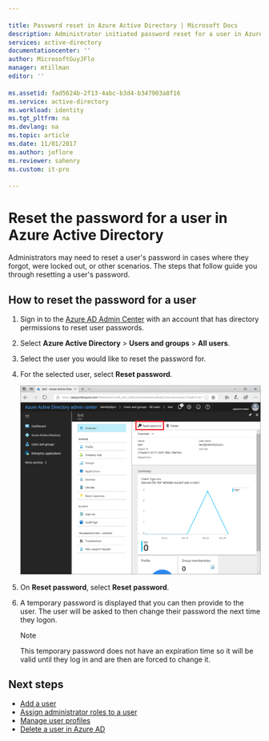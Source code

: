 ```yaml
---

title: Password reset in Azure Active Directory | Microsoft Docs
description: Administrator initiated password reset for a user in Azure Active Directory
services: active-directory
documentationcenter: ''
author: MicrosoftGuyJFlo
manager: mtillman
editor: ''

ms.assetid: fad5624b-2f13-4abc-b3d4-b347903a8f16
ms.service: active-directory
ms.workload: identity
ms.tgt_pltfrm: na
ms.devlang: na
ms.topic: article
ms.date: 11/01/2017
ms.author: joflore
ms.reviewer: sahenry
ms.custom: it-pro

---
```

# Reset the password for a user in Azure Active Directory

Administrators may need to reset a user's password in cases where they forgot, were locked out, or other scenarios. The steps that follow guide you through resetting a user's password.

## How to reset the password for a user

1. Sign in to the [Azure AD Admin Center](https://aad.portal.azure.com) with an account that has directory permissions to reset user passwords.
2. Select  **Azure Active Directory** > **Users and groups** > **All users**.
3. Select the user you would like to reset the password for.
2. For the selected user, select **Reset password**.

    ![Reset a password for a user from the User profile in Azure AD](./media/active-directory-users-reset-password-azure-portal/user-password-reset.png)
    
6. On **Reset password**, select **Reset password**.
7. A temporary password is displayed that you can then provide to the user. The user will be asked to then change their password the next time they logon. 

   > [!NOTE]
   > This temporary password does not have an expiration time so it will be valid until they log in and are then are forced to change it. 

## Next steps
* [Add a user](active-directory-users-create-azure-portal.md)
* [Assign administrator roles to a user](active-directory-users-assign-role-azure-portal.md)
* [Manage user profiles](active-directory-users-profile-azure-portal.md)
* [Delete a user in Azure AD](active-directory-users-delete-user-azure-portal.md)
